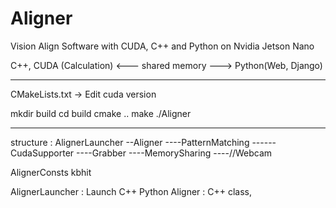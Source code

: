 # Aligner
Vision Align Software with CUDA, C++ and Python on Nvidia Jetson Nano


C++, CUDA (Calculation)  <--- shared memory ---> Python(Web, Django)

------------------------------------------------

CMakeLists.txt -> Edit cuda version

mkdir build
cd build
cmake ..
make
./Aligner

------------------------------------------------

structure :
AlignerLauncher
--Aligner
----PatternMatching
------CudaSupporter
----Grabber
----MemorySharing
----//Webcam

AlignerConsts
kbhit


AlignerLauncher : Launch C++ Python
Aligner : C++ class, 
